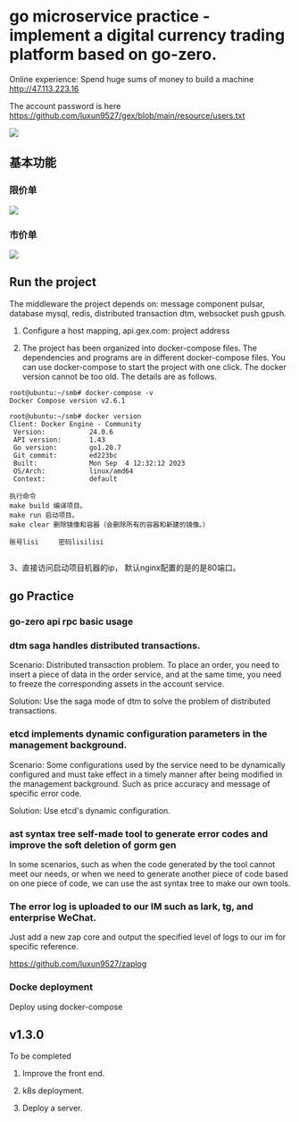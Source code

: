 # go microservice practice - implement a digital currency trading platform based on go-zero. 

Online experience: Spend huge sums of money to build a machine http://47.113.223.16

The account password is here https://github.com/luxun9527/gex/blob/main/resource/users.txt

![](https://cdn.learnku.com/uploads/images/202403/24/51993/qySFFLK2ia.png!large)

## 基本功能

### 限价单
![](https://cdn.learnku.com/uploads/images/202406/10/51993/bZZs8Xnchx.gif)

### 市价单

![](https://cdn.learnku.com/uploads/images/202406/10/51993/vVNUSmI7Pp.gif)



## Run the project

The middleware the project depends on: message component pulsar, database mysql, redis, distributed transaction dtm, websocket push gpush.

1. Configure a host mapping, api.gex.com: project address

2. The project has been organized into docker-compose files. The dependencies and programs are in different docker-compose files. You can use docker-compose to start the project with one click. The docker version cannot be too old. The details are as follows.

```shell
root@ubuntu:~/smb# docker-compose -v
Docker Compose version v2.6.1

root@ubuntu:~/smb# docker version
Client: Docker Engine - Community
 Version:           24.0.6
 API version:       1.43
 Go version:        go1.20.7
 Git commit:        ed223bc
 Built:             Mon Sep  4 12:32:12 2023
 OS/Arch:           linux/amd64
 Context:           default
 
执行命令 
make build 编译项目。
make run 启动项目。
make clear 删除镜像和容器（会删除所有的容器和新建的镜像。）

账号lisi     密码lisilisi
 
```

3、直接访问启动项目机器的ip， 默认nginx配置的是的是80端口。



## go Practice

### go-zero api rpc basic usage

### dtm saga handles distributed transactions.

Scenario: Distributed transaction problem. To place an order, you need to insert a piece of data in the order service, and at the same time, you need to freeze the corresponding assets in the account service.

Solution: Use the saga mode of dtm to solve the problem of distributed transactions.

### etcd implements dynamic configuration parameters in the management background.

Scenario: Some configurations used by the service need to be dynamically configured and must take effect in a timely manner after being modified in the management background. Such as price accuracy and message of specific error code.

Solution: Use etcd's dynamic configuration.

### ast syntax tree self-made tool to generate error codes and improve the soft deletion of gorm gen

In some scenarios, such as when the code generated by the tool cannot meet our needs, or when we need to generate another piece of code based on one piece of code, we can use the ast syntax tree to make our own tools. 

### The error log is uploaded to our IM such as lark, tg, and enterprise WeChat.

Just add a new zap core and output the specified level of logs to our im for specific reference.

https://github.com/luxun9527/zaplog

### Docke deployment
Deploy using docker-compose

## v1.3.0

To be completed

1. Improve the front end.

2. k8s deployment.

3. Deploy a server.
